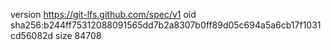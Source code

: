 version https://git-lfs.github.com/spec/v1
oid sha256:b244ff75312088091565dd7b2a8307b0ff89d05c694a5a6cb17f1031cd56082d
size 84708
